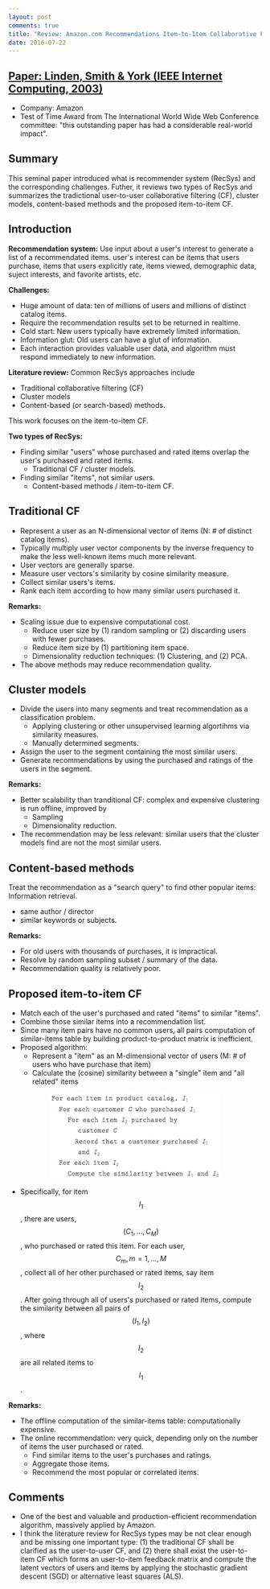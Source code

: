 ```yaml
---
layout: post
comments: true
title: "Review: Amazon.com Recommendations Item-to-Item Collaborative Filtering"
date: 2016-07-22
---
```


## [Paper: Linden, Smith & York (IEEE Internet Computing, 2003)](https://www.cs.umd.edu/~samir/498/Amazon-Recommendations.pdf)

- Company: Amazon
- Test of Time Award from The International World Wide Web Conference committee: "this outstanding paper has had a considerable real-world impact".


## Summary

This seminal paper introduced what is recommender system (RecSys) and the corresponding challenges. Futher, it reviews two types of RecSys and summarizes the tradictional user-to-user collaborative filtering (CF), cluster models, content-based methods and the proposed item-to-item CF.


## Introduction

**Recommendation system:** Use input about a user's interest to generate a list of a recommendated items. user's interest can be items that users purchase, items that users explicitly rate, items viewed, demographic data, suject interests, and favorite artists, etc.

**Challenges:**

- Huge amount of data: ten of millions of users and millions of distinct catalog items.
- Require the recommendation results set to be returned in realtime.
- Cold start: New users typically have extremely limited information.
- Information glut: Old users can have a glut of information.
- Each interaction provides valuable user data, and algorithm must respond immediately to new information.

**Literature review:** Common RecSys approaches include

- Traditional collaborative filtering (CF)
- Cluster models
- Content-based (or search-based) methods.

This work focuses on the item-to-item CF.

**Two types of RecSys:**

- Finding similar "users" whose purchased and rated items overlap the user's purchased and rated items.
  * Traditional CF / cluster models.
- Finding similar "items", not similar users.
  * Content-based methods / item-to-item CF.

## Traditional CF

- Represent a user as an N-dimensional vector of items (N: # of distinct catalog items).
- Typically multiply user vector components by the inverse frequency to make the less well-known items much more relevant.
- User vectors are generally sparse.
- Measure user vectors's similarity by cosine similarity measure.
- Collect similar users's items.
- Rank each item according to how many similar users purchased it.

**Remarks:**

- Scaling issue due to expensive computational cost.
  * Reduce user size by (1) random sampling or (2) discarding users with fewer purchases.
  * Reduce item size by (1) partitioning item space.
  * Dimensionality reduction techniques: (1) Clustering, and (2) PCA.
- The above methods may reduce recommendation quality.

## Cluster models

- Divide the users into many segments and treat recommendation as a classification problem.
  * Applying clustering or other unsupervised learning algortihms via similarity measures.
  * Manually determined segments.
- Assign the user to the segment containing the most similar users.
- Generate recommendations by using the purchased and ratings of the users in the segment.

**Remarks:**

- Better scalability than tranditional CF: complex and expensive clustering is run offline, improved by
  * Sampling
  * Dimensionality reduction.
- The recommendation may be less relevant: similar users that the cluster models find are not the most similar users.

## Content-based methods

Treat the recommendation as a "search query" to find other popular items: Information retrieval.

- same author / director
- similar keywords or subjects.

**Remarks:**

- For old users with thousands of purchases, it is impractical.
- Resolve by random sampling subset / summary of the data.
- Recommendation quality is relatively poor.

## Proposed item-to-item CF

- Match each of the user's purchased and rated "items" to similar "items".
- Combine those similar items into a recommendation list.
- Since many item pairs have no common users, all pairs computation of similar-items table by building product-to-product matrix is inefficient.
- Proposed algorithm: 
  * Represent a "item" as an M-dimensional vector of users (M: # of users who have purchase that item)
  * Calculate the (cosine) similarity between a "single" item and "all related" items

<div style="text-align:center">
<img src="/images/amazon_item2itemCF_algo.png"/>
</div>

- Specifically, for item $$I_1$$, there are users, $$(C_1,...,C_M)$$, who purchased or rated this item. For each user, $$C_m, m = 1,...,M$$, collect all of her other purchased or rated items, say item $$I_2$$. After going through all of users's purchased or rated items, compute the similarity between all pairs of $$(I_1, I_2)$$, where $$I_2$$ are all related items to $$I_1$$.

**Remarks:**

- The offline computation of the similar-items table: computationally expensive.
- The online recommendation: very quick, depending only on the number of items the user purchased or rated.
  * Find similar items to the user's purchases and ratings.
  * Aggregate those items.
  * Recommend the most popular or correlated items.

## Comments

- One of the best and valuable and production-efficient recommendation algorithm, massively applied by Amazon.
- I think the literature review for RecSys types may be not clear enough and be missing one important type: (1) the traditional CF shall be clarified as the user-to-user CF, and (2) there shall exist the user-to-item CF which forms an user-to-item feedback matrix and compute the latent vectors of users and items by applying the stochastic gradient descent (SGD) or alternative least squares (ALS).
